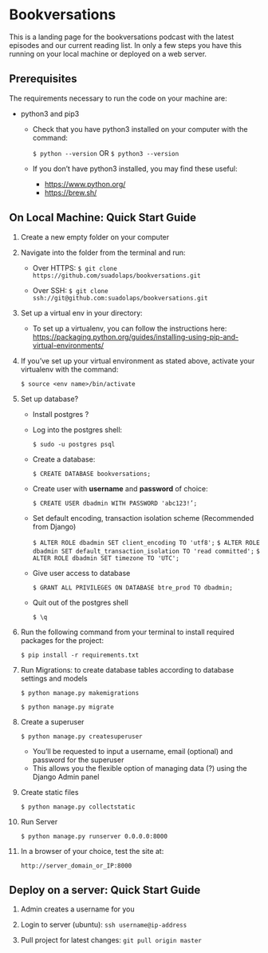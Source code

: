 # Bookversations

This is a landing page for the bookversations podcast with the latest episodes and our current reading list. In only a few steps you have this running on your local machine or deployed on a web server. 

## Prerequisites

The requirements necessary to run the code on your machine are:

- python3 and pip3

  - Check that you have python3 installed on your computer with the command: 

    `$ python --version` OR `$ python3 --version`

  - If you don’t have python3 installed, you may find these useful: 

    - https://www.python.org/
    - https://brew.sh/

## On Local Machine: Quick Start Guide

1. Create a new empty folder on your computer

2. Navigate into the folder from the terminal and run: 
   - Over HTTPS: 
   `$ git clone https://github.com/suadolaps/bookversations.git`
   
   - Over SSH:
   `$ git clone ssh://git@github.com:suadolaps/bookversations.git`
  

3. Set up a virtual env in your directory:

   - To set up a virtualenv, you can follow the instructions here: https://packaging.python.org/guides/installing-using-pip-and-virtual-environments/

4. If you’ve set up your virtual environment as stated above, activate your virtualenv with the command:

   `$ source <env name>/bin/activate`

5. Set up database?

   - Install postgres ?

   - Log into the postgres shell:

     `$ sudo -u postgres psql`

   - Create a database:

     `$ CREATE DATABASE bookversations;`

   - Create user with **username** and **password** of choice: 

     `$ CREATE USER dbadmin WITH PASSWORD 'abc123!’;`

   - Set default encoding, transaction isolation scheme (Recommended from Django)

     `$ ALTER ROLE dbadmin SET client_encoding TO 'utf8';`
     `$ ALTER ROLE dbadmin SET default_transaction_isolation TO 'read committed';`
     `$ ALTER ROLE dbadmin SET timezone TO 'UTC';`

   - Give user access to database

     `$ GRANT ALL PRIVILEGES ON DATABASE btre_prod TO dbadmin;`

   - Quit out of the postgres shell

     `$ \q`

6. Run the following command from your terminal to install required packages for the project:

   `$ pip install -r requirements.txt`

7. Run Migrations: to create database tables according to database settings and models

   `$ python manage.py makemigrations`

   `$ python manage.py migrate` 

8. Create a superuser

   `$ python manage.py createsuperuser`

   - You’ll be requested to input a username, email (optional) and password for the superuser
   - This allows you the flexible option of managing data (?) using the Django Admin panel

9. Create static files

   `$ python manage.py collectstatic`

10. Run Server

    `$ python manage.py runserver 0.0.0.0:8000`

11. In a browser of your choice, test the site at:

    `http://server_domain_or_IP:8000`

## Deploy on a server: Quick Start Guide

1. Admin creates a username for you 

2. Login to server (ubuntu):
    `ssh username@ip-address`

3. Pull project for latest changes:
    `git pull origin master` 
